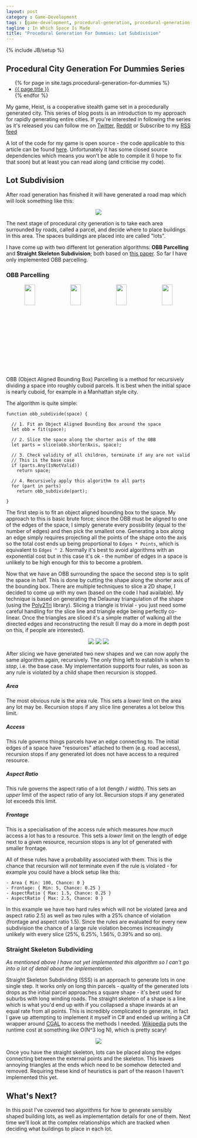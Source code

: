 ```yaml
---
layout: post
category : Game-Development
tags : [game-development, procedural-generation, procedural-generation-for-dummies]
tagline : In Which Space Is Made
title: "Procedural Generation For Dummies: Lot Subdivision"
---
```

{% include JB/setup %}

## Procedural City Generation For Dummies Series

<ul>
    {% for page in site.tags.procedural-generation-for-dummies %}
    <li><a href="{{ page.url }}">{{ page.title }}</a></li>
    {% endfor %}
</ul>

My game, Heist, is a cooperative stealth game set in a procedurally generated city. This series of blog posts is an introduction to my approach for rapidly generating entire cities. If you're interested in following the series as it's released you can follow me on [Twitter](https://twitter.com/), [Reddit](https://www.reddit.com/user/martindevans/) or Subscribe to my [RSS feed](http://martindevans.me/rss.xml)

A lot of the code for my game is open source - the code applicable to this article can be found [here](https://github.com/martindevans/Base-CityGeneration/tree/master/Base-CityGeneration/Parcels/Parcelling). Unfortunately it has some closed source dependencies which means you won't be able to compile it (I hope to fix that soon) but at least you can read along (and criticise my code).

## Lot Subdivision

After road generation has finished it will have generated a road map which will look something like this:

<style>
 #image-container img {
 	max-height: 235px;
 	width: auto;
 }
</style>
 
<div id="image-container" align="center">
<img src="/assets/TensorRoadsImg2.png" width="54%">
</div>

The next stage of procedural city generation is to take each area surrounded by roads, called a parcel, and decide where to place buildings in this area. The spaces buildings are placed into are called "lots".

I have come up with two different lot generation algorithms: **OBB Parcelling** and **Straight Skeleton Subdivision**; both based on [this paper](https://www.cs.purdue.edu/cgvlab/papers/aliaga/eg2012.pdf). So far I have only implemented OBB parcelling.

### OBB Parcelling

<div id="image-container" align="center">
<img src="/assets/OBB_shape.png" style="width:24%">
<img src="/assets/OBB_shape_fit.png" style="width:24%">
<img src="/assets/OBB_shape_fit_line.png" style="width:24%">
<img src="/assets/OBB_shape_fit_line_slice.png" style="width:24%">
</div>

OBB (Object Aligned Bounding Box) Parcelling is a method for recursively dividing a space into roughly cuboid parcels. It is best when the initial space is nearly cuboid, for example in a Manhattan style city.

The algorithm is quite simple:


    function obb_subdivide(space) {
      
      // 1. Fit an Object Aligned Bounding Box around the space
      let obb = fit(space);
      
      // 2. Slice the space along the shorter axis of the OBB
      let parts = slice(obb.shorterAxis, space);
      
      // 3. Check validity of all children, terminate if any are not valid
      // This is the base case
      if (parts.Any(IsNotValid))
        return space;
      
      // 4. Recursively apply this algorithm to all parts
      for (part in parts)
        return obb_subdivide(part);
        
    }

The first step is to fit an object aligned bounding box to the space. My approach to this is basic brute force; since the OBB must be aligned to one of the edges of the space, I simply generate every possibility (equal to the number of edges) and then pick the smallest one. Generating a box along an edge simply requires projecting all the points of the shape onto the axis so the total cost ends up being proportional to ```Edges * Points```, which is equivalent to ```Edges ^ 2```. Normally it's best to avoid algorithms with an exponential cost but in this case it's ok - the number of edges in a space is unlikely to be high enough for this to become a problem.

Now that we have an OBB surrounding the space the second step is to split the space in half. This is done by cutting the shape along the shorter axis of the bounding box. There are multiple techniques to slice a 2D shape, I decided to come up with my own (based on the code I had available). My technique is based on generating the Delaunay triangulation of the shape (using the [Poly2Tri](https://github.com/martindevans/Poly2Tri) library). Slicing a triangle is trivial - you just need some careful handling for the slice line and triangle edge being perfectly co-linear. Once the triangles are sliced it's a simple matter of walking all the directed edges and reconstructing the result (I may do a more in depth post on this, if people are interested).  

<div id="image-container" align="center">
<img src="/assets/OBB_shape.png" width="33%">
<img src="/assets/OBB_shape_triangles.png" width="32%">
<img src="/assets/OBB_shape_triangles_sliced.png" width="33%">
</div>

After slicing we have generated two new shapes and we can now apply the same algorithm again, recursively. The only thing left to establish is when to *stop*, i.e. the base case. My implementation supports four rules, as soon as any rule is violated by a child shape then recursion is stopped.

##### Area
The most obvious rule is the area rule. This sets a *lower* limit on the area any lot may be. Recursion stops if any slice line generates a lot below this limit.

##### Access
This rule governs things parcels have an edge connecting to. The initial edges of a space have "resources" attached to them (e.g. road access), recursion stops if any generated lot does not have access to a required resource.

##### Aspect Ratio
This rule governs the aspect ratio of a lot (length / width). This sets an *upper* limit of the aspect ratio of any lot. Recursion stops if any generated lot exceeds this limit.

##### Frontage
This is a specialisation of the access rule which measures *how much* access a lot has to a resource. This sets a *lower* limit on the length of edge next to a given resource, recursion stops is any lot of generated with smaller frontage.
  
All of these rules have a probability associated with them. This is the chance that recursion will *not* terminate even if the rule is violated - for example you could have a block setup like this:

    - Area { Min: 100, Chance: 0 }
    - Frontage: { Min: 5, Chance: 0.25 }
    - AspectRatio { Max: 1.5, Chance: 0.25 }
    - AspectRatio { Max: 2.5, Chance: 0 }

In this example we have two hard rules which will not be violated (area and aspect ratio 2.5) as well as two rules with a 25% chance of violation (frontage and aspect ratio 1.5). Since the rules are evaluated for every new subdivision the chance of a large rule violation becomes increasingly unlikely with every slice (25%, 6.25%, 1.56%, 0.39% and so on).

### Straight Skeleton Subdividing

*As mentioned above I have not yet implemented this algorithm so I can't go into a lot of detail about the implementation.*

Straight Skeleton Subdividing (SSS) is an approach to generate lots in one single step. It works only on long thin parcels - quality of the generated lots drops as the initial parcel approaches a square shape - it's best used for suburbs with long winding roads. The straight skeleton of a shape is a line which is what you'd end up with if you collapsed a shape inwards at an equal rate from all points. This is incredibly complicated to generate, in fact I gave up attempting to implement it myself in C# and ended up writing a C# wrapper around [CGAL](https://www.cgal.org/) to access the methods I needed. [Wikipedia](https://en.wikipedia.org/wiki/Straight_skeleton) puts the runtime cost at something like O(N^3 log N), which is pretty scary!

<div id="image-container" align="center">
<img src="/assets/StraightSkeletonDefinition.png" width="54%">
</div>

Once you have the straight skeleton, lots can be placed along the edges connecting between the external points and the skeleton. This leaves annoying triangles at the ends which need to be somehow detected and removed. Requiring these kind of heuristics is part of the reason I haven't implemented this yet.

## What's Next?

In this post I've covered two algorithms for how to generate sensibly shaped building lots, as well as implementation details for one of them. Next time we'll look at the complex relationships which are tracked when deciding what buildings to place in each lot.
